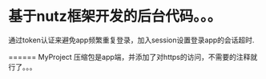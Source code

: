 ﻿基于nutz框架开发的后台代码。。。
======
通过token认证来避免app频繁重复登录，加入session设置登录app的会话超时.


======
MyProject
压缩包是app端，并添加了对https的访问，不需要的注释就行了。。。